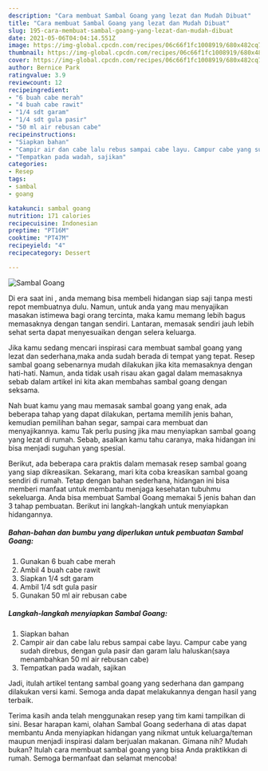 ```yaml
---
description: "Cara membuat Sambal Goang yang lezat dan Mudah Dibuat"
title: "Cara membuat Sambal Goang yang lezat dan Mudah Dibuat"
slug: 195-cara-membuat-sambal-goang-yang-lezat-dan-mudah-dibuat
date: 2021-05-06T04:04:14.551Z
image: https://img-global.cpcdn.com/recipes/06c66f1fc1008919/680x482cq70/sambal-goang-foto-resep-utama.jpg
thumbnail: https://img-global.cpcdn.com/recipes/06c66f1fc1008919/680x482cq70/sambal-goang-foto-resep-utama.jpg
cover: https://img-global.cpcdn.com/recipes/06c66f1fc1008919/680x482cq70/sambal-goang-foto-resep-utama.jpg
author: Bernice Park
ratingvalue: 3.9
reviewcount: 12
recipeingredient:
- "6 buah cabe merah"
- "4 buah cabe rawit"
- "1/4 sdt garam"
- "1/4 sdt gula pasir"
- "50 ml air rebusan cabe"
recipeinstructions:
- "Siapkan bahan"
- "Campir air dan cabe lalu rebus sampai cabe layu. Campur cabe yang sudah direbus, dengan gula pasir dan garam lalu haluskan(saya menambahkan 50 ml air rebusan cabe)"
- "Tempatkan pada wadah, sajikan"
categories:
- Resep
tags:
- sambal
- goang

katakunci: sambal goang 
nutrition: 171 calories
recipecuisine: Indonesian
preptime: "PT16M"
cooktime: "PT47M"
recipeyield: "4"
recipecategory: Dessert

---
```



![Sambal Goang](https://img-global.cpcdn.com/recipes/06c66f1fc1008919/680x482cq70/sambal-goang-foto-resep-utama.jpg)

Di era  saat ini , anda memang bisa membeli hidangan siap saji tanpa mesti repot membuatnya dulu. Namun, untuk anda yang mau menyajikan masakan istimewa bagi orang tercinta, maka kamu memang lebih bagus memasaknya dengan tangan sendiri. Lantaran, memasak sendiri jauh lebih sehat serta dapat menyesuaikan dengan selera keluarga.

Jika kamu sedang mencari inspirasi cara membuat sambal goang yang lezat dan sederhana,maka anda sudah berada di tempat yang tepat. Resep sambal goang  sebenarnya mudah dilakukan jika kita memasaknya dengan hati-hati. Namun, anda tidak usah risau akan gagal dalam memasaknya 
sebab dalam artikel ini kita akan membahas sambal goang dengan seksama.  



Nah buat kamu yang mau memasak sambal goang yang enak, ada beberapa tahap yang dapat dilakukan, pertama memilih jenis bahan, kemudian pemilihan bahan segar, sampai cara membuat dan menyajikannya. kamu Tak perlu pusing jika mau menyiapkan sambal goang yang lezat di rumah. Sebab, asalkan kamu  tahu caranya, maka hidangan ini bisa menjadi suguhan yang spesial.

Berikut, ada beberapa cara praktis  dalam memasak resep sambal goang yang siap dikreasikan. Sekarang, mari kita coba kreasikan sambal goang sendiri di rumah. Tetap dengan bahan sederhana, hidangan ini bisa memberi manfaat untuk membantu menjaga kesehatan tubuhmu sekeluarga. Anda bisa membuat Sambal Goang memakai 5 jenis bahan dan 3 tahap pembuatan. Berikut ini langkah-langkah untuk menyiapkan hidangannya.

<!--inarticleads1-->

##### Bahan-bahan dan bumbu yang diperlukan untuk pembuatan Sambal Goang:

1. Gunakan 6 buah cabe merah
1. Ambil 4 buah cabe rawit
1. Siapkan 1/4 sdt garam
1. Ambil 1/4 sdt gula pasir
1. Gunakan 50 ml air rebusan cabe




<!--inarticleads2-->

##### Langkah-langkah menyiapkan Sambal Goang:

1. Siapkan bahan
1. Campir air dan cabe lalu rebus sampai cabe layu. Campur cabe yang sudah direbus, dengan gula pasir dan garam lalu haluskan(saya menambahkan 50 ml air rebusan cabe)
1. Tempatkan pada wadah, sajikan




Jadi, itulah artikel tentang  sambal goang  yang sederhana dan gampang dilakukan versi kami. Semoga anda dapat melakukannya dengan hasil yang terbaik. 

Terima kasih anda telah menggunakan resep yang tim kami tampilkan di sini. Besar harapan kami, olahan  Sambal Goang sederhana di atas dapat membantu Anda menyiapkan hidangan yang nikmat untuk keluarga/teman maupun menjadi inspirasi dalam berjualan makanan. Gimana nih? Mudah bukan? Itulah cara membuat sambal goang yang bisa Anda praktikkan di rumah. Semoga bermanfaat dan selamat mencoba!

